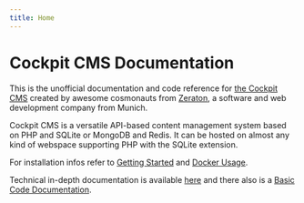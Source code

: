 ```yaml
---
title: Home
---
```

# Cockpit CMS Documentation

This is the unofficial documentation and code reference for [the Cockpit CMS](https://getcockpit.com) created by awesome cosmonauts from [Zeraton](https://zeraton.de), a software and web development company from Munich.

Cockpit CMS is a versatile API-based content management system based on PHP and SQLite or MongoDB and Redis. It can be hosted on almost any kind of webspace supporting PHP with the SQLite extension.

For installation infos refer to [Getting Started](/guide/basics/) and [Docker Usage](/guide/basics/docker.md).

Technical in-depth documentation is available [here](/documentation/) and there also is a [Basic Code Documentation](https://codedocs.webdevz.io).